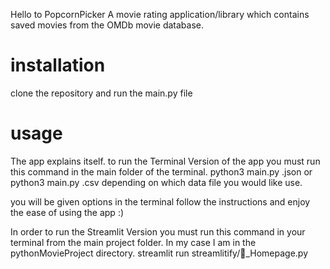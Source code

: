Hello to PopcornPicker
A movie rating application/library which contains saved movies from the OMDb movie database.

# installation
clone the repository and run the main.py file

# usage
The app explains itself. 
to run the Terminal Version of the app you must run this command in the main folder of the terminal.
      python3 main.py <anything>.json
      or
      python3 main.py <anything>.csv
depending on which data file you would like use.

you will be given options in the terminal follow the instructions and enjoy the ease of using the app :) 

In order to run the Streamlit Version you must run this command in your terminal from the main project folder. In my case I am in the pythonMovieProject directory.
      streamlit run streamlitify/🎥_Homepage.py